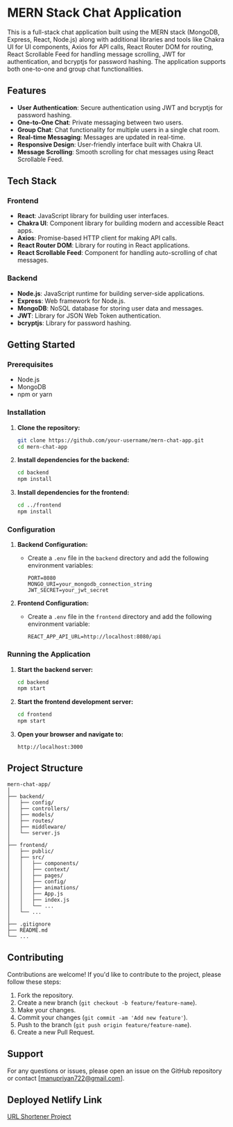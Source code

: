 # MERN Stack Chat Application

This is a full-stack chat application built using the MERN stack (MongoDB, Express, React, Node.js) along with additional libraries and tools like Chakra UI for UI components, Axios for API calls, React Router DOM for routing, React Scrollable Feed for handling message scrolling, JWT for authentication, and bcryptjs for password hashing. The application supports both one-to-one and group chat functionalities.

## Features

- **User Authentication**: Secure authentication using JWT and bcryptjs for password hashing.
- **One-to-One Chat**: Private messaging between two users.
- **Group Chat**: Chat functionality for multiple users in a single chat room.
- **Real-time Messaging**: Messages are updated in real-time.
- **Responsive Design**: User-friendly interface built with Chakra UI.
- **Message Scrolling**: Smooth scrolling for chat messages using React Scrollable Feed.

## Tech Stack

### Frontend

- **React**: JavaScript library for building user interfaces.
- **Chakra UI**: Component library for building modern and accessible React apps.
- **Axios**: Promise-based HTTP client for making API calls.
- **React Router DOM**: Library for routing in React applications.
- **React Scrollable Feed**: Component for handling auto-scrolling of chat messages.

### Backend

- **Node.js**: JavaScript runtime for building server-side applications.
- **Express**: Web framework for Node.js.
- **MongoDB**: NoSQL database for storing user data and messages.
- **JWT**: Library for JSON Web Token authentication.
- **bcryptjs**: Library for password hashing.

## Getting Started

### Prerequisites

- Node.js
- MongoDB
- npm or yarn

### Installation

1. **Clone the repository:**

   ```bash
   git clone https://github.com/your-username/mern-chat-app.git
   cd mern-chat-app
   ```

2. **Install dependencies for the backend:**

   ```bash
   cd backend
   npm install
   ```

3. **Install dependencies for the frontend:**
   ```bash
   cd ../frontend
   npm install
   ```

### Configuration

1. **Backend Configuration:**

   - Create a `.env` file in the `backend` directory and add the following environment variables:
     ```env
     PORT=8080
     MONGO_URI=your_mongodb_connection_string
     JWT_SECRET=your_jwt_secret
     ```

2. **Frontend Configuration:**
   - Create a `.env` file in the `frontend` directory and add the following environment variable:
     ```env
     REACT_APP_API_URL=http://localhost:8080/api
     ```

### Running the Application

1. **Start the backend server:**

   ```bash
   cd backend
   npm start
   ```

2. **Start the frontend development server:**

   ```bash
   cd frontend
   npm start
   ```

3. **Open your browser and navigate to:**
   ```
   http://localhost:3000
   ```

## Project Structure

```plaintext
mern-chat-app/
│
├── backend/
│   ├── config/
│   ├── controllers/
│   ├── models/
│   ├── routes/
│   ├── middleware/
│   └── server.js
│
├── frontend/
│   ├── public/
│   ├── src/
│   │   ├── components/
│   │   ├── context/
│   │   ├── pages/
│   │   ├── config/
│   │   ├── animations/
│   │   ├── App.js
│   │   ├── index.js
│   │   └── ...
│   └── ...
│
├── .gitignore
├── README.md
└── ...
```

## Contributing

Contributions are welcome! If you'd like to contribute to the project, please follow these steps:

1. Fork the repository.
2. Create a new branch (`git checkout -b feature/feature-name`).
3. Make your changes.
4. Commit your changes (`git commit -am 'Add new feature'`).
5. Push to the branch (`git push origin feature/feature-name`).
6. Create a new Pull Request.

## Support

For any questions or issues, please open an issue on the GitHub repository or contact [manupriyan722@gmail.com].

## Deployed Netlify Link

[URL Shortener Project](https://chat-app-mern-hq5g.onrender.com)
